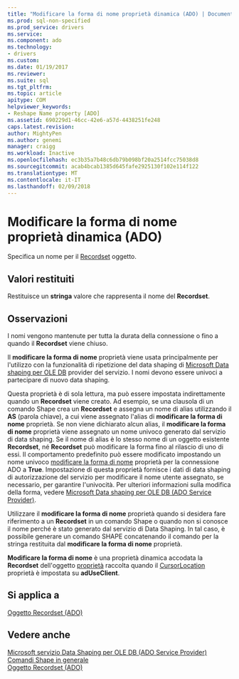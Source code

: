 ```yaml
---
title: "Modificare la forma di nome proprietà dinamica (ADO) | Documenti Microsoft"
ms.prod: sql-non-specified
ms.prod_service: drivers
ms.service: 
ms.component: ado
ms.technology:
- drivers
ms.custom: 
ms.date: 01/19/2017
ms.reviewer: 
ms.suite: sql
ms.tgt_pltfrm: 
ms.topic: article
apitype: COM
helpviewer_keywords:
- Reshape Name property [ADO]
ms.assetid: 690229d1-46cc-42e6-a57d-4438251fe248
caps.latest.revision: 
author: MightyPen
ms.author: genemi
manager: craigg
ms.workload: Inactive
ms.openlocfilehash: ec3b35a7b48c6db79b098bf20a2514fcc75038d8
ms.sourcegitcommit: acab4bcab1385d645fafe2925130f102e114f122
ms.translationtype: MT
ms.contentlocale: it-IT
ms.lasthandoff: 02/09/2018
---
```

# <a name="reshape-name-property-dynamic-ado"></a>Modificare la forma di nome proprietà dinamica (ADO)
Specifica un nome per il [Recordset](../../../ado/reference/ado-api/recordset-object-ado.md) oggetto.  
  
## <a name="return-values"></a>Valori restituiti  
 Restituisce un **stringa** valore che rappresenta il nome del **Recordset**.  
  
## <a name="remarks"></a>Osservazioni  
 I nomi vengono mantenute per tutta la durata della connessione o fino a quando il **Recordset** viene chiuso.  
  
 Il **modificare la forma di nome** proprietà viene usata principalmente per l'utilizzo con la funzionalità di ripetizione del data shaping di [Microsoft Data shaping per OLE DB](../../../ado/guide/appendixes/microsoft-data-shaping-service-for-ole-db-ado-service-provider.md) provider del servizio. I nomi devono essere univoci a partecipare di nuovo data shaping.  
  
 Questa proprietà è di sola lettura, ma può essere impostata indirettamente quando un **Recordset** viene creato. Ad esempio, se una clausola di un comando Shape crea un **Recordset** e assegna un nome di alias utilizzando il **AS** (parola chiave), a cui viene assegnato l'alias di **modificare la forma di nome** proprietà. Se non viene dichiarato alcun alias, il **modificare la forma di nome** proprietà viene assegnato un nome univoco generato dal servizio di data shaping. Se il nome di alias è lo stesso nome di un oggetto esistente **Recordset**, né **Recordset** può modificare la forma fino al rilascio di uno di essi. Il comportamento predefinito può essere modificato impostando un nome univoco [modificare la forma di nome](../../../ado/reference/ado-api/reshape-name-property-dynamic-ado.md) proprietà per la connessione ADO a **True**. Impostazione di questa proprietà fornisce i dati di data shaping di autorizzazione del servizio per modificare il nome utente assegnato, se necessario, per garantire l'univocità. Per ulteriori informazioni sulla modifica della forma, vedere [Microsoft Data shaping per OLE DB (ADO Service Provider)](../../../ado/guide/appendixes/microsoft-data-shaping-service-for-ole-db-ado-service-provider.md).  
  
 Utilizzare il **modificare la forma di nome** proprietà quando si desidera fare riferimento a un **Recordset** in un comando Shape o quando non si conosce il nome perché è stato generato dal servizio di Data Shaping. In tal caso, è possibile generare un comando SHAPE concatenando il comando per la stringa restituita dal **modificare la forma di nome** proprietà.  
  
 **Modificare la forma di nome** è una proprietà dinamica accodata la **Recordset** dell'oggetto [proprietà](../../../ado/reference/ado-api/properties-collection-ado.md) raccolta quando il [CursorLocation](../../../ado/reference/ado-api/cursorlocation-property-ado.md) proprietà è impostata su **adUseClient**.  
  
## <a name="applies-to"></a>Si applica a  
 [Oggetto Recordset (ADO)](../../../ado/reference/ado-api/recordset-object-ado.md)  
  
## <a name="see-also"></a>Vedere anche  
 [Microsoft servizio Data Shaping per OLE DB (ADO Service Provider)](../../../ado/guide/appendixes/microsoft-data-shaping-service-for-ole-db-ado-service-provider.md)   
 [Comandi Shape in generale](../../../ado/guide/data/shape-commands-in-general.md)   
 [Oggetto Recordset (ADO)](../../../ado/reference/ado-api/recordset-object-ado.md)
